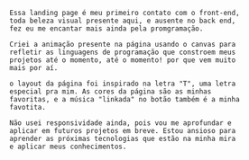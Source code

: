     Essa landing page é meu primeiro contato com o front-end,
    toda beleza visual presente aqui, e ausente no back end, 
    fez eu me encantar mais ainda pela promgramação.

    Criei a animação presente na página usando o canvas para 
    refletir as linguagens de programação que constroem meus 
    projetos até o momento, até o momento! por que vem muito 
    mais por aí.

    o layout da página foi inspirado na letra "T", uma letra 
    especial pra mim. As cores da página são as minhas 
    favoritas, e a música "linkada" no botão também é a minha
    favotita.

    Não usei responsividade ainda, pois vou me aprofundar e
    aplicar em futuros projetos em breve. Estou ansioso para
    aprender as próximas tecnologias que estão na minha mira
    e aplicar meus conhecimentos.